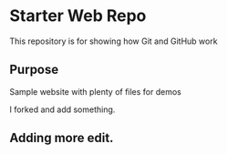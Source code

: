 # Starter Web Repo

This repository is for showing how Git and GitHub work

## Purpose

Sample website with plenty of files for demos

I forked and add something.

## Adding more edit.